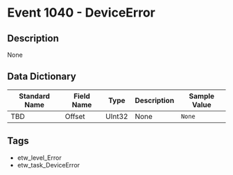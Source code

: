 # Event 1040 - DeviceError

## Description
None

## Data Dictionary
|Standard Name|Field Name|Type|Description|Sample Value|
|---|---|---|---|---|
|TBD|Offset|UInt32|None|`None`|

## Tags
* etw_level_Error
* etw_task_DeviceError